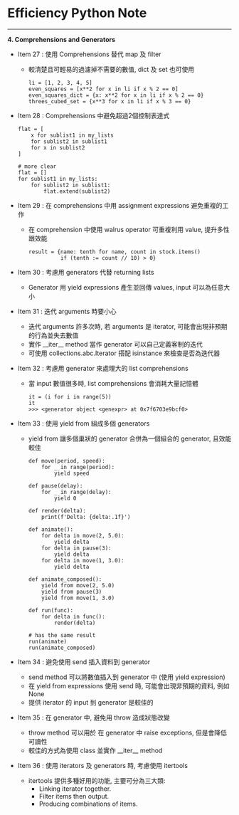# Efficiency Python Note
<hr>

**4. Comprehensions and Generators**
- Item 27 : 使用 Comprehensions 替代 map 及 filter
  * 較清楚且可輕易的過濾掉不需要的數值, dict 及 set 也可使用
    ```
    li = [1, 2, 3, 4, 5]
    even_squares = [x**2 for x in li if x % 2 == 0]
    even_squares_dict = {x: x**2 for x in li if x % 2 == 0}
    threes_cubed_set = {x**3 for x in li if x % 3 == 0}
    ```

- Item 28 : Comprehensions 中避免超過2個控制表達式
    ```
    flat = [
        x for sublist1 in my_lists
        for sublist2 in sublist1
        for x in sublist2
    ]

    # more clear
    flat = []
    for sublist1 in my_lists:
        for sublist2 in sublist1:
            flat.extend(sublist2)
    ```
- Item 29 : 在 comprehensions 中用 assignment expressions 避免重複的工作
  * 在 comprehension 中使用 walrus operator 可重複利用 value, 提升多性跟效能
    ```
    result = {name: tenth for name, count in stock.items() 
              if (tenth := count // 10) > 0}
    ``` 
- Item 30 : 考慮用 generators 代替 returning lists
  * Generator 用 yield expressions 產生並回傳 values, input 可以為任意大小 
- Item 31 : 迭代 arguments 時要小心
  * 迭代 arguments 許多次時, 若 arguments 是 iterator, 可能會出現非預期的行為並失去數值
  * 實作 \_\_iter\_\_ method 當作 generator 可以自己定義客制的迭代
  * 可使用 collections.abc.Iterator 搭配 isinstance 來檢查是否為迭代器
- Item 32 : 考慮用 generator 來處理大的 list comprehensions
  * 當 input 數值很多時, list comprehensions 會消耗大量記憶體
    ```
    it = (i for i in range(5))
    it
    >>> <generator object <genexpr> at 0x7f6703e9bcf0>    
    ```
- Item 33 : 使用 yield from 組成多個 generators
  * yield from 讓多個巢狀的 generator 合併為一個組合的 generator, 且效能較佳
    ```
    def move(period, speed):
        for _ in range(period):
            yield speed

    def pause(delay):
        for _ in range(delay):
            yield 0

    def render(delta):
        print(f'Delta: {delta:.1f}')

    def animate():
        for delta in move(2, 5.0):
            yield delta
        for delta in pause(3):
            yield delta
        for delta in move(1, 3.0):
            yield delta

    def animate_composed():
        yield from move(2, 5.0)
        yield from pause(3)
        yield from move(1, 3.0)

    def run(func):
        for delta in func():
            render(delta)

    # has the same result
    run(animate)
    run(animate_composed)
    ```
- Item 34 : 避免使用 send 插入資料到 generator
  * send method 可以將數值插入到 generator 中 (使用 yield expression)
  * 在 yield from expressions 使用 send 時, 可能會出現非預期的資料, 例如 None
  * 提供 iterator 的 input 到 generator 是較佳的
- Item 35 : 在 generator 中, 避免用 throw 造成狀態改變
    * throw method 可以用於 在 generator 中 raise exceptions, 但是會降低可讀性
    * 較佳的方式為使用 class 並實作 \_\_iter\_\_ method
- Item 36 : 使用 iterators 及 generators 時, 考慮使用 itertools
    * itertools 提供多種好用的功能, 主要可分為三大類:
      * Linking iterator together.
      * Filter items then output.
      * Producing combinations of items.
